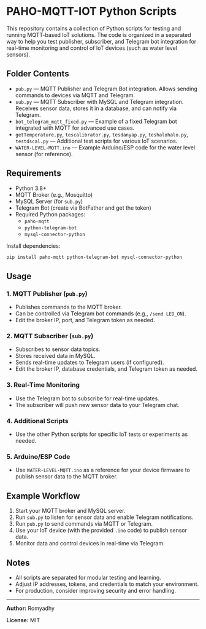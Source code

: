 # PAHO-MQTT-IOT Python Scripts

This repository contains a collection of Python scripts for testing and running MQTT-based IoT solutions. The code is organized in a separated way to help you test publisher, subscriber, and Telegram bot integration for real-time monitoring and control of IoT devices (such as water level sensors).

## Folder Contents

- `pub.py` — MQTT Publisher and Telegram Bot integration. Allows sending commands to devices via MQTT and Telegram.
- `sub.py` — MQTT Subscriber with MySQL and Telegram integration. Receives sensor data, stores it in a database, and can notify via Telegram.
- `bot_telegram_mqtt_fixed.py` — Example of a fixed Telegram bot integrated with MQTT for advanced use cases.
- `getTemperature.py`, `tescalibrator.py`, `tesdanyap.py`, `teshalohalo.py`, `testdscal.py` — Additional test scripts for various IoT scenarios.
- `WATER-LEVEL-MQTT.ino` — Example Arduino/ESP code for the water level sensor (for reference).

## Requirements

- Python 3.8+
- MQTT Broker (e.g., Mosquitto)
- MySQL Server (for `sub.py`)
- Telegram Bot (create via BotFather and get the token)
- Required Python packages:
  - `paho-mqtt`
  - `python-telegram-bot`
  - `mysql-connector-python`

Install dependencies:
```bash
pip install paho-mqtt python-telegram-bot mysql-connector-python
```

## Usage

### 1. MQTT Publisher (`pub.py`)
- Publishes commands to the MQTT broker.
- Can be controlled via Telegram bot commands (e.g., `/send LED_ON`).
- Edit the broker IP, port, and Telegram token as needed.

### 2. MQTT Subscriber (`sub.py`)
- Subscribes to sensor data topics.
- Stores received data in MySQL.
- Sends real-time updates to Telegram users (if configured).
- Edit the broker IP, database credentials, and Telegram token as needed.

### 3. Real-Time Monitoring
- Use the Telegram bot to subscribe for real-time updates.
- The subscriber will push new sensor data to your Telegram chat.

### 4. Additional Scripts
- Use the other Python scripts for specific IoT tests or experiments as needed.

### 5. Arduino/ESP Code
- Use `WATER-LEVEL-MQTT.ino` as a reference for your device firmware to publish sensor data to the MQTT broker.

## Example Workflow
1. Start your MQTT broker and MySQL server.
2. Run `sub.py` to listen for sensor data and enable Telegram notifications.
3. Run `pub.py` to send commands via MQTT or Telegram.
4. Use your IoT device (with the provided `.ino` code) to publish sensor data.
5. Monitor data and control devices in real-time via Telegram.

## Notes
- All scripts are separated for modular testing and learning.
- Adjust IP addresses, tokens, and credentials to match your environment.
- For production, consider improving security and error handling.

---

**Author:** Romyadhy

**License:** MIT
